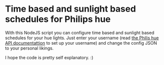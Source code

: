 # Time based and sunlight based schedules for Philips hue
With this NodeJS script you can configure time based and sunlight based schedules for your hue lights. Just enter your username (read [the Philis hue API documentattion](http://developers.meethue.com/gettingstarted.html) to set up your username) and change the config JSON to your personal likings.

I hope the code is pretty self explanatory. :)
